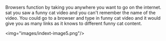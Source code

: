 Browsers function by taking you anywhere you want to go on the internet. sat you saw a funny cat video and you can't remember the name of the video. You could go to a browser and type in funny cat video and it would give you as many links as it knows to different funny cat content.

<img="images/indext-image5.png"/>
